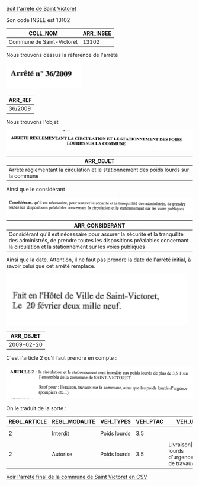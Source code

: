 [Soit l'arrêté de Saint Victoret](st-victoret.jpg)

Son code INSEE est 13102


| COLL_NOM | ARR_INSEE
| -- | --
| Commune de Saint-Victoret | 13102

Nous trouvons dessus la référence de l'arrêté

![](st-victoret/arr_ref.png)

| ARR_REF |
| -- |
| 36/2009

Nous trouvons l'objet

![](st-victoret/arr_objet.png)

| ARR_OBJET |
| -- |
| Arrêté règlementant la circulation et le stationnement des poids lourds sur la commune

Ainsi que le considérant

![](st-victoret/arr_considerant.png)

| ARR_CONSIDERANT |
| -- |
| Considérant qu'il est nécessaire pour assurer la sécurité et la tranquilité des administrés, de prendre toutes les dispositions préalables concernant la circulation et la stationnement sur les voies publiques |

Ainsi que la date. Attention, il ne faut pas prendre la date de l'arrêté initial, à savoir celui que cet arrêté remplace.

![](st-victoret/arr_date.png)

| ARR_OBJET |
| -- |
| 2009-02-20

C'est l'article 2 qu'il faut prendre en compte :

![](st-victoret/article2.png)

On le traduit de la sorte :

| REGL_ARTICLE | REGL_MODALITE | VEH_TYPES | VEH_PTAC | VEH_USAGES | EMPRISE_DESIGNATION |
| -- | -- | -- | -- | -- | -- |
| 2 | Interdit | Poids lourds | 3.5 || Commune de Saint-Victoret
| 2 | Autorise | Poids lourds | 3.5 |Livraison\|Poids lourds d'urgence\|Véhicules de travaux| Commune de Saint-Victoret

[Voir l'arrêté final de la commune de Saint Victoret en CSV](exemple-st-victoret-valide.csv)

